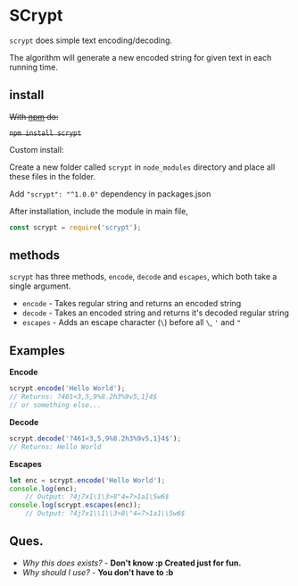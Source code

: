 SCrypt
======

`scrypt` does simple text encoding/decoding.

The algorithm will generate a new encoded string for given text in each running time. 

## install

~~With [npm](https://npmjs.org) do:~~

~~`npm install scrypt`~~

Custom install:

Create a new folder called `scrypt` in `node_modules` directory and place all these files in the folder.

Add `"scrypt": "^1.0.0"` dependency in packages.json

After installation, include the module in main file, 
```javascript
const scrypt = require('scrypt');
```

## methods

`scrypt` has three methods, `encode`, `decode` and `escapes`, which both take a single argument.

* `encode` - Takes regular string and returns an encoded string
* `decode` - Takes an encoded string and returns it's decoded regular string
* `escapes` - Adds an escape character (`\`) before all `\`, `'` and `"`

## Examples

**Encode**

```javascript
scrypt.encode('Hello World');
// Returns: ?461<3,5,9%8.2h3%9v5,1}4$
// or something else...
```

**Decode**

```javascript
scrypt.decode('?461<3,5,9%8.2h3%9v5,1}4$');
// Returns: Hello World
```

**Escapes**

```javascript
let enc = scrypt.encode('Hello World');
console.log(enc);
    // Output: ?4j7x1\1\3>8"4=7>1a1\5w6$
console.log(scrypt.escapes(enc));
    // Output: ?4j7x1\\1\\3>8\"4=7>1a1\\5w6$
```

## Ques.

* *Why this does exists?* - **Don't know :p Created just for fun.**
* *Why should I use?* - **You don't have to :b**
